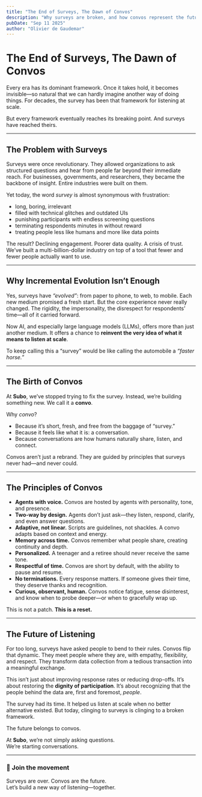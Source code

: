 ```yaml
---
title: "The End of Surveys, The Dawn of Convos"
description: "Why surveys are broken, and how convos represent the future of listening."
pubDate: "Sep 11 2025"
author: "Olivier de Gaudemar"
---
```


# The End of Surveys, The Dawn of Convos  

Every era has its dominant framework. Once it takes hold, it becomes invisible—so natural that we can hardly imagine another way of doing things. For decades, the survey has been that framework for listening at scale.  

But every framework eventually reaches its breaking point. And surveys have reached theirs.  

---

## The Problem with Surveys  

Surveys were once revolutionary. They allowed organizations to ask structured questions and hear from people far beyond their immediate reach. For businesses, governments, and researchers, they became the backbone of insight. Entire industries were built on them.  

Yet today, the word *survey* is almost synonymous with frustration:  

- long, boring, irrelevant  
- filled with technical glitches and outdated UIs  
- punishing participants with endless screening questions  
- terminating respondents minutes in without reward  
- treating people less like humans and more like data points  

The result? Declining engagement. Poorer data quality. A crisis of trust. We’ve built a multi-billion-dollar industry on top of a tool that fewer and fewer people actually want to use.  

---

## Why Incremental Evolution Isn’t Enough  

Yes, surveys have *“evolved”*: from paper to phone, to web, to mobile. Each new medium promised a fresh start. But the core experience never really changed. The rigidity, the impersonality, the disrespect for respondents’ time—all of it carried forward.  

Now AI, and especially large language models (LLMs), offers more than just another medium. It offers a chance to **reinvent the very idea of what it means to listen at scale**.  

To keep calling this a “survey” would be like calling the automobile a *“faster horse.”*  

---

## The Birth of Convos  

At **Subo**, we’ve stopped trying to fix the survey. Instead, we’re building something new. We call it a **convo**.  

Why *convo*?  
- Because it’s short, fresh, and free from the baggage of “survey.”  
- Because it feels like what it is: a conversation.  
- Because conversations are how humans naturally share, listen, and connect.  

Convos aren’t just a rebrand. They are guided by principles that surveys never had—and never could.  

---

## The Principles of Convos  

- **Agents with voice.** Convos are hosted by agents with personality, tone, and presence.  
- **Two-way by design.** Agents don’t just ask—they listen, respond, clarify, and even answer questions.  
- **Adaptive, not linear.** Scripts are guidelines, not shackles. A convo adapts based on context and energy.  
- **Memory across time.** Convos remember what people share, creating continuity and depth.  
- **Personalized.** A teenager and a retiree should never receive the same tone.  
- **Respectful of time.** Convos are short by default, with the ability to pause and resume.  
- **No terminations.** Every response matters. If someone gives their time, they deserve thanks and recognition.  
- **Curious, observant, human.** Convos notice fatigue, sense disinterest, and know when to probe deeper—or when to gracefully wrap up.  

This is not a patch. **This is a reset.**  

---

## The Future of Listening  

For too long, surveys have asked people to bend to their rules. Convos flip that dynamic. They meet people where they are, with empathy, flexibility, and respect. They transform data collection from a tedious transaction into a meaningful exchange.  

This isn’t just about improving response rates or reducing drop-offs. It’s about restoring the **dignity of participation**. It’s about recognizing that the people behind the data are, first and foremost, *people*.  

The survey had its time. It helped us listen at scale when no better alternative existed. But today, clinging to surveys is clinging to a broken framework.  

The future belongs to convos.  

At **Subo**, we’re not simply asking questions.  
We’re starting conversations.  

---

### 🚀 Join the movement  

Surveys are over. Convos are the future.  
Let’s build a new way of listening—together.  
